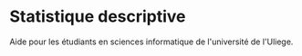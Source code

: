 # Statistique descriptive
Aide pour les étudiants en sciences informatique de l'université de l'Uliege.
